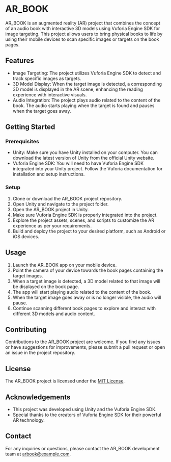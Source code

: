 # AR_BOOK

AR_BOOK is an augmented reality (AR) project that combines the concept of an audio book with interactive 3D models using Vuforia Engine SDK for image targeting. This project allows users to bring physical books to life by using their mobile devices to scan specific images or targets on the book pages.

## Features

- Image Targeting: The project utilizes Vuforia Engine SDK to detect and track specific images as targets.
- 3D Model Display: When the target image is detected, a corresponding 3D model is displayed in the AR scene, enhancing the reading experience with interactive visuals.
- Audio Integration: The project plays audio related to the content of the book. The audio starts playing when the target is found and pauses when the target goes away.

## Getting Started

### Prerequisites

- Unity: Make sure you have Unity installed on your computer. You can download the latest version of Unity from the official Unity website.
- Vuforia Engine SDK: You will need to have Vuforia Engine SDK integrated into your Unity project. Follow the Vuforia documentation for installation and setup instructions.

### Setup

1. Clone or download the AR_BOOK project repository.
2. Open Unity and navigate to the project folder.
3. Open the AR_BOOK project in Unity.
4. Make sure Vuforia Engine SDK is properly integrated into the project.
5. Explore the project assets, scenes, and scripts to customize the AR experience as per your requirements.
6. Build and deploy the project to your desired platform, such as Android or iOS devices.

## Usage

1. Launch the AR_BOOK app on your mobile device.
2. Point the camera of your device towards the book pages containing the target images.
3. When a target image is detected, a 3D model related to that image will be displayed on the book page.
4. The app will start playing audio related to the content of the book.
5. When the target image goes away or is no longer visible, the audio will pause.
6. Continue scanning different book pages to explore and interact with different 3D models and audio content.

## Contributing

Contributions to the AR_BOOK project are welcome. If you find any issues or have suggestions for improvements, please submit a pull request or open an issue in the project repository.

## License

The AR_BOOK project is licensed under the [MIT License](https://opensource.org/licenses/MIT).

## Acknowledgements

- This project was developed using Unity and the Vuforia Engine SDK.
- Special thanks to the creators of Vuforia Engine SDK for their powerful AR technology.

## Contact

For any inquiries or questions, please contact the AR_BOOK development team at arbook@example.com.
